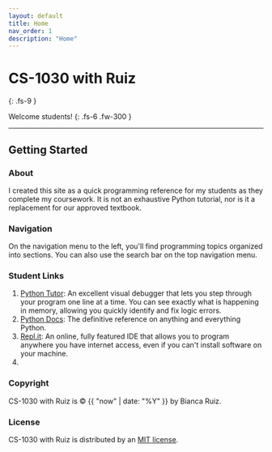 ```yaml
---
layout: default
title: Home
nav_order: 1
description: "Home"
---
```


# CS-1030 with Ruiz
{: .fs-9 }

Welcome students!
{: .fs-6 .fw-300 }

---

## Getting Started

### About

I created this site as a quick programming reference for my students as they complete my coursework. It is not an exhaustive Python tutorial, nor is it a replacement for our approved textbook.

### Navigation

On the navigation menu to the left, you'll find programming topics organized into sections. You can also use the search bar on the top navigation menu.

### Student Links
1. [Python Tutor](): An excellent visual debugger that lets you step through your program one line at a time. You can see exactly what is happening in memory, allowing you quickly identify and fix logic errors. 
2. [Python Docs](): The definitive reference on anything and everything Python.
3. [Repl.it](https://repl.it/~): An online, fully featured IDE that allows you to program anywhere you have internet access, even if you can't install software on your machine. 
4. 


### Copyright

CS-1030 with Ruiz is &copy; {{ "now" | date: "%Y" }} by Bianca Ruiz.

### License

CS-1030 with Ruiz is distributed by an [MIT license](https://github.com/CS-1030/CS-1030.github.io/tree/master/LICENSE.txt).
